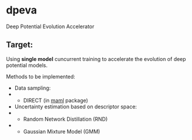 # dpeva
Deep Potential Evolution Accelerator

## Target:
Using **single model** cuncurrent training to accelerate the evolution of deep potential models.

Methods to be implemented:
- Data sampling:
- - DIRECT (in [maml](https://github.com/materialsvirtuallab/maml) package)
- Uncertainty estimation based on descriptor space:
- - Random Network Distillation (RND)
- - Gaussian Mixture Model (GMM)
